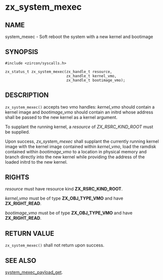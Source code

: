 # zx_system_mexec

## NAME

<!-- Updated by update-docs-from-abigen, do not edit. -->

system_mexec - Soft reboot the system with a new kernel and bootimage

## SYNOPSIS

<!-- Updated by update-docs-from-abigen, do not edit. -->

```
#include <zircon/syscalls.h>

zx_status_t zx_system_mexec(zx_handle_t resource,
                            zx_handle_t kernel_vmo,
                            zx_handle_t bootimage_vmo);
```

## DESCRIPTION

`zx_system_mexec()` accepts two vmo handles: *kernel_vmo* should contain a
kernel image and *bootimage_vmo* should contain an initrd whose address shall
be passed to the new kernel as a kernel argument.

To supplant the running kernel, a *resource* of *ZX_RSRC_KIND_ROOT* must be
supplied.

Upon success, *zx_system_mexec* shall supplant the currently running kernel
image with the kernel image contained within *kernel_vmo*, load the ramdisk
contained within *bootimage_vmo* to a location in physical memory and branch
directly into the new kernel while providing the address of the loaded initrd
to the new kernel.

## RIGHTS

<!-- Updated by update-docs-from-abigen, do not edit. -->

*resource* must have resource kind **ZX_RSRC_KIND_ROOT**.

*kernel_vmo* must be of type **ZX_OBJ_TYPE_VMO** and have **ZX_RIGHT_READ**.

*bootimage_vmo* must be of type **ZX_OBJ_TYPE_VMO** and have **ZX_RIGHT_READ**.

## RETURN VALUE

`zx_system_mexec()` shall not return upon success.

## SEE ALSO

[system_mexec_payload_get](system_mexec_payload_get.md).
